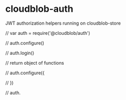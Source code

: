 # cloudblob-auth
JWT authorization helpers running on cloudblob-store



// var auth = require('@cloudblob/auth')

// auth.configure()

// auth.login()

// return object of functions

// auth.configure({

// })

// auth.